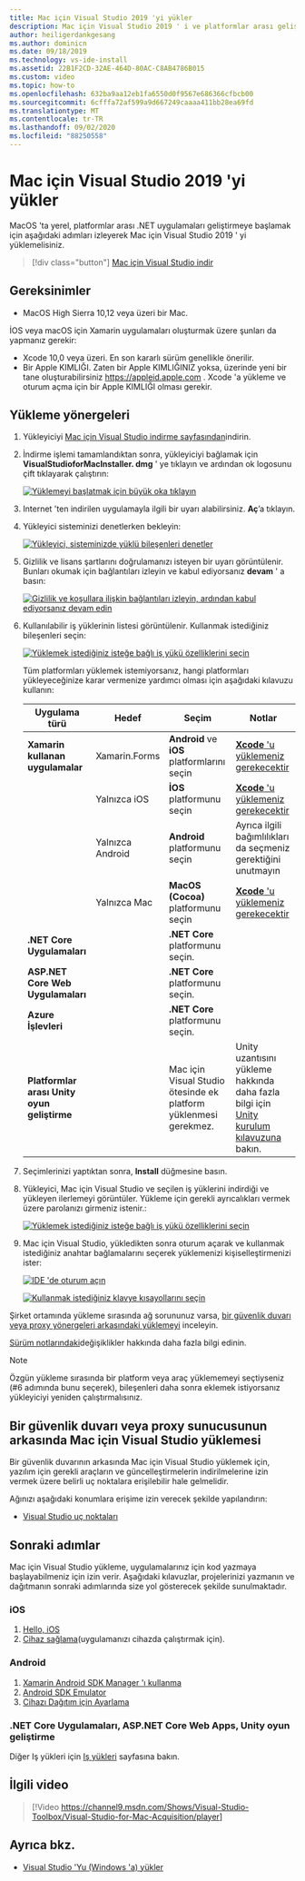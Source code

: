 ```yaml
---
title: Mac için Visual Studio 2019 'yi yükler
description: Mac için Visual Studio 2019 ' i ve platformlar arası geliştirme için gereken ek bileşenleri yüklemek için yönergeler.
author: heiligerdankgesang
ms.author: dominicn
ms.date: 09/18/2019
ms.technology: vs-ide-install
ms.assetid: 22B1F2CD-32AE-464D-80AC-C8AB4786B015
ms.custom: video
ms.topic: how-to
ms.openlocfilehash: 632ba9aa12eb1fa6550d0f9567e686366cfbcb00
ms.sourcegitcommit: 6cfffa72af599a9d667249caaaa411bb28ea69fd
ms.translationtype: MT
ms.contentlocale: tr-TR
ms.lasthandoff: 09/02/2020
ms.locfileid: "88250558"
---
```

# <a name="install-visual-studio-2019-for-mac"></a>Mac için Visual Studio 2019 'yi yükler

MacOS 'ta yerel, platformlar arası .NET uygulamaları geliştirmeye başlamak için aşağıdaki adımları izleyerek Mac için Visual Studio 2019 ' yi yüklemelisiniz.

 > [!div class="button"]
 > [Mac için Visual Studio indir](https://visualstudio.microsoft.com/vs/mac/)

## <a name="requirements"></a>Gereksinimler

- MacOS High Sierra 10,12 veya üzeri bir Mac.

İOS veya macOS için Xamarin uygulamaları oluşturmak üzere şunları da yapmanız gerekir:

- Xcode 10,0 veya üzeri. En son kararlı sürüm genellikle önerilir.
- Bir Apple KIMLIĞI. Zaten bir Apple KIMLIĞINIZ yoksa, üzerinde yeni bir tane oluşturabilirsiniz https://appleid.apple.com . Xcode 'a yükleme ve oturum açma için bir Apple KIMLIĞI olması gerekir.

## <a name="installation-instructions"></a>Yükleme yönergeleri

1. Yükleyiciyi [Mac için Visual Studio indirme sayfasından](https://visualstudio.microsoft.com/vs/mac/)indirin.
2. İndirme işlemi tamamlandıktan sonra, yükleyiciyi bağlamak için **VisualStudioforMacInstaller. dmg** ' ye tıklayın ve ardından ok logosunu çift tıklayarak çalıştırın:

    [![Yüklemeyi başlatmak için büyük oka tıklayın](media/install-installer-sml.png)](media/install-installer.png#lightbox)

3. Internet 'ten indirilen uygulamayla ilgili bir uyarı alabilirsiniz. **Aç**’a tıklayın.
4. Yükleyici sisteminizi denetlerken bekleyin:

    [![Yükleyici, sisteminizde yüklü bileşenleri denetler](media/install-checking-sml.png)](media/install-checking.png#lightbox)

5. Gizlilik ve lisans şartlarını doğrulamanızı isteyen bir uyarı görüntülenir. Bunları okumak için bağlantıları izleyin ve kabul ediyorsanız **devam** ' a basın:

    [![Gizlilik ve koşullara ilişkin bağlantıları izleyin, ardından kabul ediyorsanız devam edin](media/install-privacy.png)](media/install-privacy.png#lightbox)

6. Kullanılabilir iş yüklerinin listesi görüntülenir. Kullanmak istediğiniz bileşenleri seçin:

    [![Yüklemek istediğiniz isteğe bağlı iş yükü özelliklerini seçin](media/install-selection.png)](media/install-selection.png#lightbox)

   Tüm platformları yüklemek istemiyorsanız, hangi platformları yükleyeceğinize karar vermenize yardımcı olması için aşağıdaki kılavuzu kullanın:

   |Uygulama türü  |Hedef  |Seçim  |Notlar  |
   |---------|---------|---------|---------|
   |**Xamarin kullanan uygulamalar**| Xamarin.Forms|**Android** ve **iOS** platformlarını seçin |[ **Xcode** 'u yüklemeniz gerekecektir](https://developer.apple.com/xcode/) |
   ||Yalnızca iOS|**İOS** platformunu seçin|[ **Xcode** 'u yüklemeniz gerekecektir](https://developer.apple.com/xcode/)|
   ||Yalnızca Android|**Android** platformunu seçin|Ayrıca ilgili bağımlılıkları da seçmeniz gerektiğini unutmayın|
   ||Yalnızca Mac|**MacOS (Cocoa)** platformunu seçin|[ **Xcode** 'u yüklemeniz gerekecektir](https://developer.apple.com/xcode/)|
   |**.NET Core Uygulamaları**|         |**.NET Core** platformunu seçin.|         |
   |**ASP.NET Core Web Uygulamaları**|         |**.NET Core** platformunu seçin.|         |
   |**Azure İşlevleri**|         |**.NET Core** platformunu seçin.|         |
   |**Platformlar arası Unity oyun geliştirme**|         |Mac için Visual Studio ötesinde ek platform yüklenmesi gerekmez.| Unity uzantısını yükleme hakkında daha fazla bilgi için [Unity kurulum kılavuzuna](/visualstudio/mac/setup-vsmac-tools-unity) bakın.|

7. Seçimlerinizi yaptıktan sonra, **Install** düğmesine basın.
8. Yükleyici, Mac için Visual Studio ve seçilen iş yüklerini indirdiği ve yükleyen ilerlemeyi görüntüler. Yükleme için gerekli ayrıcalıkları vermek üzere parolanızı girmeniz istenir.:

    [![Yüklemek istediğiniz isteğe bağlı iş yükü özelliklerini seçin](media/installation-progress.png)](media/installation-progress.png#lightbox)

9. Mac için Visual Studio, yükledikten sonra oturum açarak ve kullanmak istediğiniz anahtar bağlamalarını seçerek yüklemenizi kişiselleştirmenizi ister:

    [![IDE 'de oturum açın](media/ide-tour-2019-start-signin.png)](media/ide-tour-2019-start-signin.png#lightbox)

    [![Kullanmak istediğiniz klavye kısayollarını seçin](media/ide-tour-2019-keyboard-shortcut.png)](media/ide-tour-2019-keyboard-shortcut.png#lightbox)

Şirket ortamında yükleme sırasında ağ sorununuz varsa, [bir güvenlik duvarı veya proxy yönergeleri arkasındaki yüklemeyi](/visualstudio/mac/installation#install-visual-studio-for-mac-behind-a-firewall-or-proxy-server) inceleyin.

[Sürüm notlarındaki](/visualstudio/releasenotes/vs2019-mac-relnotes)değişiklikler hakkında daha fazla bilgi edinin.

> [!NOTE]
> Özgün yükleme sırasında bir platform veya araç yüklememeyi seçtiyseniz (#6 adımında bunu seçerek), bileşenleri daha sonra eklemek istiyorsanız yükleyiciyi yeniden çalıştırmalısınız.

## <a name="install-visual-studio-for-mac-behind-a-firewall-or-proxy-server"></a>Bir güvenlik duvarı veya proxy sunucusunun arkasında Mac için Visual Studio yüklemesi

Bir güvenlik duvarının arkasında Mac için Visual Studio yüklemek için, yazılım için gerekli araçların ve güncelleştirmelerin indirilmelerine izin vermek üzere belirli uç noktalara erişilebilir hale gelmelidir.

Ağınızı aşağıdaki konumlara erişime izin verecek şekilde yapılandırın:

- [Visual Studio uç noktaları](/visualstudio/mac/install-behind-a-firewall-or-proxy-server)

## <a name="next-steps"></a>Sonraki adımlar

Mac için Visual Studio yükleme, uygulamalarınız için kod yazmaya başlayabilmeniz için izin verir. Aşağıdaki kılavuzlar, projelerinizi yazmanın ve dağıtmanın sonraki adımlarında size yol gösterecek şekilde sunulmaktadır.

### <a name="ios"></a>iOS

1. [Hello, iOS](https://developer.xamarin.com/guides/ios/getting_started/hello,_iOS/)
2. [Cihaz sağlama](https://developer.xamarin.com/guides/ios/getting_started/installation/device_provisioning)(uygulamanızı cihazda çalıştırmak için).

### <a name="android"></a>Android

1. [Xamarin Android SDK Manager 'ı kullanma](https://developer.xamarin.com/guides/android/getting_started/installation/android-sdk/?ide=xs)
2. [Android SDK Emulator](https://developer.xamarin.com/guides/android/getting_started/installation/android-emulator/)
4. [Cihazı Dağıtım için Ayarlama](https://developer.xamarin.com/guides/android/getting_started/installation/set_up_device_for_development/)

### <a name="net-core-apps-aspnet-core-web-apps-unity-game-development"></a>.NET Core Uygulamaları, ASP.NET Core Web Apps, Unity oyun geliştirme

Diğer Iş yükleri için [Iş yükleri](workloads.md) sayfasına bakın.

## <a name="related-video"></a>İlgili video

> [!Video https://channel9.msdn.com/Shows/Visual-Studio-Toolbox/Visual-Studio-for-Mac-Acquisition/player]

## <a name="see-also"></a>Ayrıca bkz.

- [Visual Studio 'Yu (Windows 'a) yükler](/visualstudio/install/install-visual-studio)
